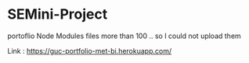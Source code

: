 # SEMini-Project
portoflio 
Node Modules files more than 100 .. so I could not upload them  

Link : https://guc-portfolio-met-bi.herokuapp.com/ 
